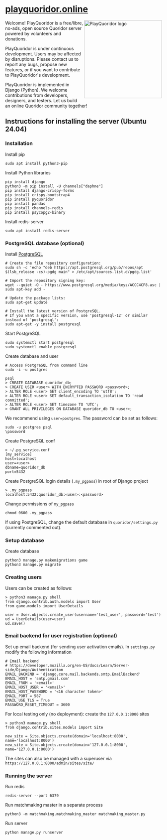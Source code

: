 # [playquoridor.online](https://playquoridor.online)

<img align="right" src="https://github.com/playquoridor/quoridor/blob/main/logo.png" alt="PlayQuoridor logo" style="width:250px;"/>

Welcome! PlayQuoridor is a free/libre, no-ads, open source Quoridor server powered by volunteers and donations.

PlayQuoridor is under continuous development. Users may be affected by disruptions. Please contact us to report any bugs, propose new features, or if you want to contribute to PlayQuoridor's development.

PlayQuoridor is implemented in Django (Python). We welcome contributions from developers, designers, and testers. Let us build an online Quoridor community together! 

## Instructions for installing the server (Ubuntu 24.04)

### Installation
Install pip
```
sudo apt install python3-pip
```

Install Python libraries
```
pip install django
python3 -m pip install -U channels["daphne"]
pip install django-crispy-forms
pip install crispy-bootstrap4
pip install pyquoridor
pip install pandas
pip install channels-redis
pip install psycopg2-binary
```

Install redis-server
```
sudo apt install redis-server
```

### PostgreSQL database (optional)

Install [PostgreSQL](https://www.postgresql.org/download/linux/ubuntu/)
```
# Create the file repository configuration:
sudo sh -c 'echo "deb https://apt.postgresql.org/pub/repos/apt $(lsb_release -cs)-pgdg main" > /etc/apt/sources.list.d/pgdg.list'

# Import the repository signing key:
wget --quiet -O - https://www.postgresql.org/media/keys/ACCC4CF8.asc | sudo apt-key add -

# Update the package lists:
sudo apt-get update

# Install the latest version of PostgreSQL.
# If you want a specific version, use 'postgresql-12' or similar instead of 'postgresql':
sudo apt-get -y install postgresql
```

Start PostgreSQL
```
sudo systemctl start postgresql
sudo systemctl enable postgresql
```

Create database and user
```
# Access PostgreSQL from command line
sudo -i -u postgres

psql
> CREATE DATABASE quoridor_db;
> CREATE USER <user> WITH ENCRYPTED PASSWORD <password>;
> ALTER ROLE <user> SET client_encoding TO 'utf8';
> ALTER ROLE <user> SET default_transaction_isolation TO 'read committed';
> ALTER ROLE <user> SET timezone TO 'UTC';
> GRANT ALL PRIVILEGES ON DATABASE quoridor_db TO <user>;
```

We recommend using `user=postgres`. The password can be set as follows:
```
sudo -u postgres psql
\password
```

Create PostgreSQL conf
```
> ~/.pg_service.conf 
[my_service]
host=localhost
user=<user>
dbname=quoridor_db
port=5432
```

Create PostgreSQL login details (`.my_pgpass`) in root of Django project
```
> .my_pgpass
localhost:5432:quoridor_db:<user>:<password>
```

Change permissions of `my_pgpass`
```
chmod 0600 .my_pgpass
```

If using PostgreSQL, change the default database in `quoridor/settings.py` (currently commented out).

### Setup database

Create database
```
python3 manage.py makemigrations game
python3 manage.py migrate
```

### Creating users

Users can be created as follows:
```
> python3 manage.py shell
from django.contrib.auth.models import User
from game.models import UserDetails

user = User.objects.create_user(username='test_user', password='test')
ud = UserDetails(user=user)
ud.save()
```

### Email backend for user registration (optional)

Set up email backend (for sending user activation emails). In `settings.py` modify the following information
```
# Email backend
# https://developer.mozilla.org/en-US/docs/Learn/Server-side/Django/Authentication
EMAIL_BACKEND = 'django.core.mail.backends.smtp.EmailBackend'
EMAIL_HOST = 'smtp.gmail.com'
EMAIL_FROM = '<email>'
EMAIL_HOST_USER = '<email>'
EMAIL_HOST_PASSWORD = '<16 character token>'
EMAIL_PORT = 587
EMAIL_USE_TLS = True
PASSWORD_RESET_TIMEOUT = 3600
```

For local testing only (no deployment): create the `127.0.0.1:8000` sites
```
> python3 manage.py shell
from django.contrib.sites.models import Site

new_site = Site.objects.create(domain='localhost:8000', name='localhost:8000')
new_site = Site.objects.create(domain='127.0.0.1:8000', name='127.0.0.1:8000')
```

The sites can also be managed with a superuser via `https://127.0.0.1:8000/admin/sites/site/`

### Running the server

Run redis
```
redis-server --port 6379
```

Run matchmaking master in a separate process
```
python3 -m matchmaking.matchmaking_master matchmaking_master.py
```

Run server
```
python manage.py runserver
```
